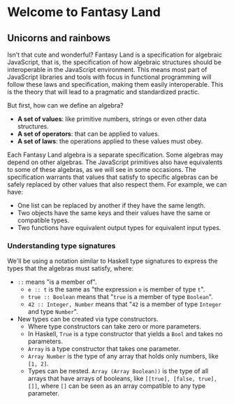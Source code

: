# Welcome to Fantasy Land

## Unicorns and rainbows

Isn't that cute and wonderful? Fantasy Land is a specification for algebraic JavaScript, that is, the specification of how algebraic structures should be interoperable in the JavaScript environment. This means most part of JavaScript libraries and tools with focus in functional programming will follow these laws and specification, making them easily interoperable. This is the theory that will lead to a pragmatic and standardized practic.

But first, how can we define an algebra?

* **A set of values**: like primitive numbers, strings or even other data structures.
* **A set of operators**: that can be applied to values.
* **A set of laws**: the operations applied to these values must obey.

Each Fantasy Land algebra is a separate specification. Some algebras may depend on other algebras. The JavaScript primitives also have equivalents to some of these algebras, as we will see in some occasions. The specification warrants that values that satisfy to specific algebras can be safely replaced by other values that also respect them. For example, we can have:

* One list can be replaced by another if they have the same length.
* Two objects have the same keys and their values have the same or compatible types.
* Two functions have equivalent output types for equivalent input types.

### Understanding type signatures

We'll be using a notation similar to Haskell type signatures to express the types that the algebras must satisfy, where:

* `::` means "is a member of".
  * `e :: t` is the same as "the expression `e` is member of type `t`".
  * `true :: Boolean` means that "`true` is a member of type `Boolean`".
  * `42 :: Integer, Number` means that "`42` is a member of type `Integer` and type `Number`".
* New types can be created via type constructors.
  * Where type constructors can take zero or more parameters.
  * In Haskell, `True` is a type constructor that yields a `Bool` and takes no parameters.
  * `Array` is a type constructor that takes one parameter.
  * `Array Number` is the type of any array that holds only numbers, like `[1, 2]`.
  * Types can be nested. `Array (Array Boolean))` is the type of all arrays that have arrays of booleans, like `[[true], [false, true], []]`, where `[]` can be seen as an array compatible to any type parameter.



